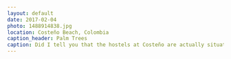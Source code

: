 ```yaml
---
layout: default
date: 2017-02-04
photo: 1488914838.jpg
location: Costeño Beach, Colombia
caption_header: Palm Trees
caption: Did I tell you that the hostels at Costeño are actually situated on a former coconut farm? Which means palm trees everywhere :)
---
```

